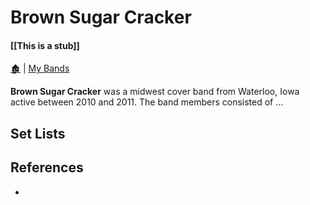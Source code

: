 # Brown Sugar Cracker

####  [[This is a stub]]

[🏚️](../README.md) | [My Bands](/my-bands/index.md)

**Brown Sugar Cracker** was a midwest cover band from Waterloo, Iowa active between 2010 and 2011. The band members consisted of ...


## Set Lists



## References

- 